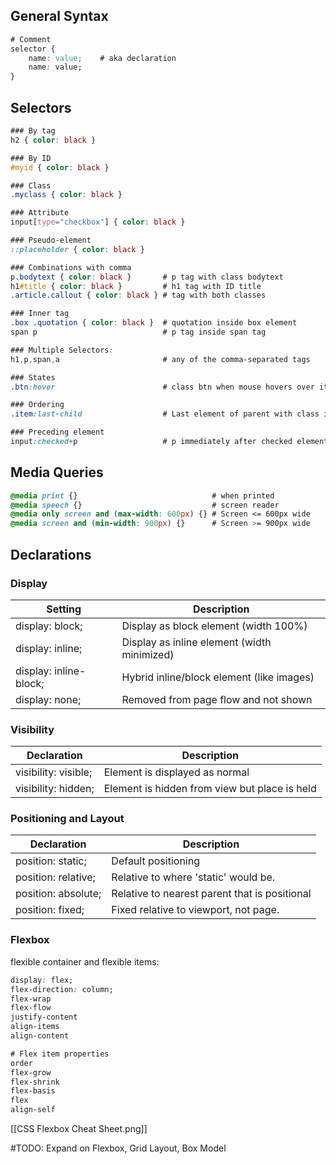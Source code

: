 ## General Syntax
```CSS
# Comment
selector {
	name: value;    # aka declaration
	name: value;
}
```

## Selectors
```css
### By tag
h2 { color: black }

### By ID
#myid { color: black }

### Class
.myclass { color: black }

### Attribute
input[type="checkbox"] { color: black }

### Pseudo-element
::placeholder { color: black }

### Combinations with comma
p.bodytext { color: black }       # p tag with class bodytext
h1#title { color: black }         # h1 tag with ID title
.article.callout { color: black } # tag with both classes

### Inner tag
.box .quotation { color: black }  # quotation inside box element
span p                            # p tag inside span tag

### Multiple Selectors:
h1,p,span,a                       # any of the comma-separated tags

### States
.btn:hover                        # class btn when mouse hovers over it

### Ordering
.item:last-child                  # Last element of parent with class item

### Preceding element
input:checked+p                   # p immediately after checked element
```


## Media Queries
```css
@media print {}                              # when printed
@media speech {}                             # screen reader
@media only screen and (max-width: 600px) {} # Screen <= 600px wide
@media screen and (min-width: 900px) {}      # Screen >= 900px wide
```

## Declarations

### Display

| Setting              | Description                          |
| -------------------- | ------------------------------------ |
| display: block;        | Display as block element (width 100%)             |
| display: inline;       | Display as inline element (width minimized)            |
| display: inline-block; | Hybrid inline/block element (like images)         |
| display: none;         | Removed from page flow and not shown |

### Visibility
| Declaration         | Description                    |
| ------------------- | ------------------------------ |
| visibility: visible; | Element is displayed as normal |
| visibility: hidden;  | Element is hidden from view but place is held                               |

### Positioning and Layout
| Declaration         | Description                                   |
| ------------------- | --------------------------------------------- |
| position: static;   | Default positioning                           |
| position: relative; | Relative to where 'static' would be.          |
| position: absolute; | Relative to nearest parent that is positional |
| position: fixed;    | Fixed relative to viewport, not page.         |


### Flexbox
flexible container and flexible items:
```css
display: flex;
flex-direction: column;
flex-wrap
flex-flow
justify-content
align-items
align-content

# Flex item properties
order
flex-grow
flex-shrink
flex-basis
flex
align-self
```


[[CSS Flexbox Cheat Sheet.png]]


#TODO: Expand on Flexbox, Grid Layout, Box Model
